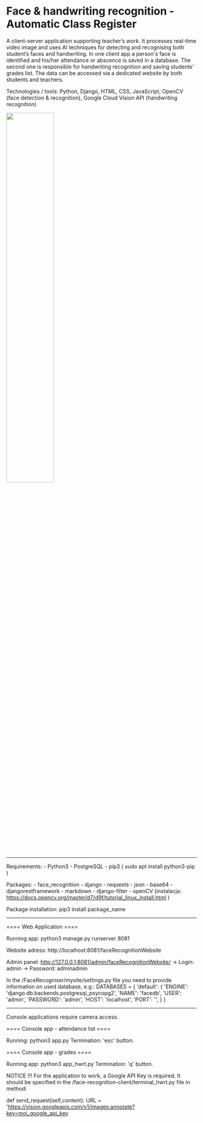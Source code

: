 # Face & handwriting recognition - Automatic Class Register

A client-server application supporting teacher’s work. It processes real-time video image and uses AI techniques for detecting and recognising
both student’s faces and handwriting. In one client app a person's face is identified and his/her attendance or abscence is saved in a database. 
The second one is responsible for handwriting recognition and saving students' grades list. The data can be accessed via a dedicated website by both students and teachers. 

Technologies / tools:
	Python, Django, HTML, CSS, JavaScript, OpenCV (face detection & recognition), Google Cloud Vision API (handwriting recognition)
	
<img src="https://user-images.githubusercontent.com/15994534/122384975-8766a200-cf6c-11eb-9273-36955f799071.png" width="50%"></img> 

-------------------------------------------------------------------------------------------------------

Requirements: 
	- Python3
	- PostgreSQL
	- pip3 ( sudo apt install python3-pip )
	
Packages:
	- face_recognition
	- django
	- requests
	- json
	- base64
	- djangorestframework
	- markdown
	- django-filter
	- openCV (instalacja: https://docs.opencv.org/master/d7/d9f/tutorial_linux_install.html )

Package installation: pip3 install package_name

-------------------------------------------------------------------------------------------------------

==== Web Application ====

Running app: python3 manage.py runserver 8081

Website adress: http://localhost:8081/faceRecognitionWebsite

Admin panel: http://127.0.0.1:8081/admin/faceRecognitionWebsite/
	-> Login: admin
	-> Password: adminadmin

In the /FaceRecogniser/mysite/settings.py file you need to provide information on used database, e.g.:
	DATABASES = {
	    'default': {
	        'ENGINE': 'django.db.backends.postgresql_psycopg2',
	        'NAME': 'facedb',
	        'USER': 'admin',
	        'PASSWORD': 'admin',
	        'HOST': 'localhost',
	        'PORT': '',
	    }
	}

-------------------------------------------------------------------------------------------------------

Console applications require camera access.

==== Console app - attendance list ====

Running: python3 app.py
Termination: 'esc' button.


==== Console app - grades ====

Running app: python3 app_hwrt.py
Termination: 'q' button.

NOTICE !!! 
For the application to work, a Google API Key is required. It should be specified in the /face-recognition-client/terminal_hwrt.py file in method: 

def send_request(self,content):
    URL = 'https://vision.googleapis.com/v1/images:annotate?key=moj_google_api_key

